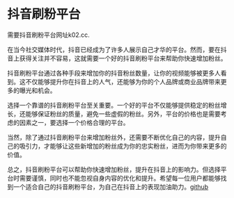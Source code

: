 # 抖音刷粉平台

需要抖音刷粉平台网址k02.cc.

在当今社交媒体时代，抖音已经成为了许多人展示自己才华的平台。然而，要在抖音上获得关注并不容易，这就需要一个好的抖音刷粉平台来帮助你快速增加粉丝。

抖音刷粉平台通过各种手段来增加你的抖音粉丝数量，让你的视频能够被更多人看到。这不仅能够提升你在抖音上的人气，还能够为你的个人品牌或商业品牌带来更多的曝光和机会。

选择一个靠谱的抖音刷粉平台至关重要。一个好的平台不仅能够提供稳定的粉丝增长，还能够保证粉丝的质量，避免一些虚假的粉丝。另外，平台的价格也是需要考虑的因素之一，要选择一个价格合理的平台。

当然，除了通过抖音刷粉平台来增加粉丝外，还需要不断优化自己的内容，提升自己的吸引力，才能够让这些新增加的粉丝成为你的忠实粉丝，进而为你带来更多的价值。

总之，抖音刷粉平台可以帮助你快速增加粉丝，提升在抖音上的影响力。但选择平台时需要谨慎，同时也不能忽视自身内容的优化和提升。希望每一位用户都能够找到一个适合自己的抖音刷粉平台，为自己在抖音上的表现加油助力。[github](https://github.com)